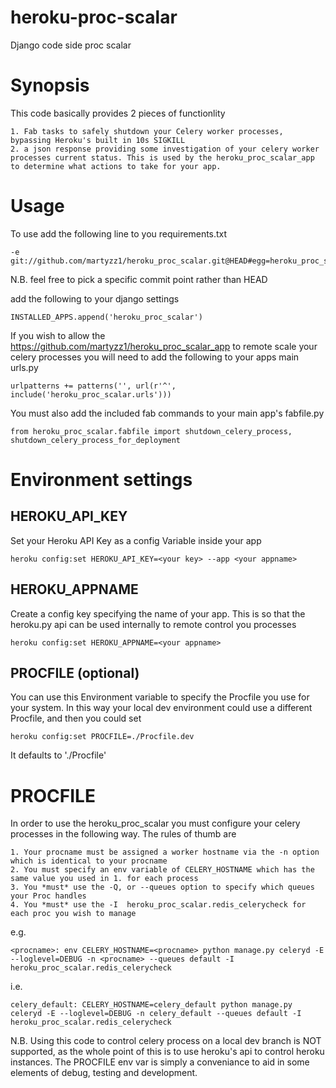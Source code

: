 heroku-proc-scalar
==================

Django code side proc scalar


Synopsis
========
This code basically provides 2 pieces of functionlity

    1. Fab tasks to safely shutdown your Celery worker processes, bypassing Heroku's built in 10s SIGKILL 
    2. a json response providing some investigation of your celery worker processes current status. This is used by the heroku_proc_scalar_app to determine what actions to take for your app.


Usage
=====

To use add the following line to you requirements.txt

    -e git://github.com/martyzz1/heroku_proc_scalar.git@HEAD#egg=heroku_proc_scalar

N.B. feel free to pick a specific commit point rather than HEAD


add the following to your django settings

    INSTALLED_APPS.append('heroku_proc_scalar')

If you wish to allow the https://github.com/martyzz1/heroku_proc_scalar_app to remote scale your celery processes you will need to add the following to your apps main urls.py

    urlpatterns += patterns('', url(r'^', include('heroku_proc_scalar.urls')))

You must also add the included fab commands to your main app's fabfile.py

    from heroku_proc_scalar.fabfile import shutdown_celery_process, shutdown_celery_process_for_deployment

Environment settings
====================

HEROKU_API_KEY  
--------------
Set your Heroku API Key as a config Variable inside your app

    heroku config:set HEROKU_API_KEY=<your key> --app <your appname>

HEROKU_APPNAME
--------------
Create a config key specifying the name of your app. This is so that the heroku.py api can be used internally to remote control you processes

    heroku config:set HEROKU_APPNAME=<your appname>

PROCFILE (optional)
--------
You can use this Environment variable to specify the Procfile you use for your system. In this way your local dev environment could use a different Procfile, and then you could set

    heroku config:set PROCFILE=./Procfile.dev

It defaults to './Procfile'

PROCFILE
========

In order to use the heroku_proc_scalar you must configure your celery processes in the following way.
The rules of thumb are

    1. Your procname must be assigned a worker hostname via the -n option which is identical to your procname
    2. You must specify an env variable of CELERY_HOSTNAME which has the same value you used in 1. for each process
    3. You *must* use the -Q, or --queues option to specify which queues your Proc handles
    4. You *must* use the -I  heroku_proc_scalar.redis_celerycheck for each proc you wish to manage

e.g.

    <procname>: env CELERY_HOSTNAME=<procname> python manage.py celeryd -E --loglevel=DEBUG -n <procname> --queues default -I heroku_proc_scalar.redis_celerycheck

i.e.
    
    celery_default: CELERY_HOSTNAME=celery_default python manage.py celeryd -E --loglevel=DEBUG -n celery_default --queues default -I heroku_proc_scalar.redis_celerycheck


N.B. Using this code to control celery process on a local dev branch is NOT supported, as the whole point of this is to use heroku's api to control heroku instances.  The PROCFILE env var is simply a conveniance to aid in some elements of debug, testing and development.
